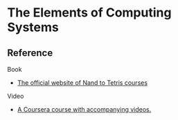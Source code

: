 # The Elements of Computing Systems

## Reference

Book

- [The official website of Nand to Tetris courses](https://www.nand2tetris.org/)

Video

- [A Coursera course with accompanying videos.](https://www.coursera.org/learn/build-a-computer/home/welcome)
